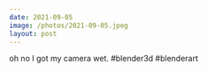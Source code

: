 ```yaml
---
date: 2021-09-05
image: /photos/2021-09-05.jpeg
layout: post
---
```


oh no I got my camera wet. #blender3d #blenderart
